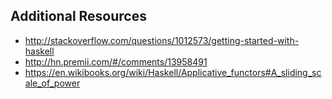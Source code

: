 ## Additional Resources
- http://stackoverflow.com/questions/1012573/getting-started-with-haskell
- http://hn.premii.com/#/comments/13958491
- https://en.wikibooks.org/wiki/Haskell/Applicative_functors#A_sliding_scale_of_power

